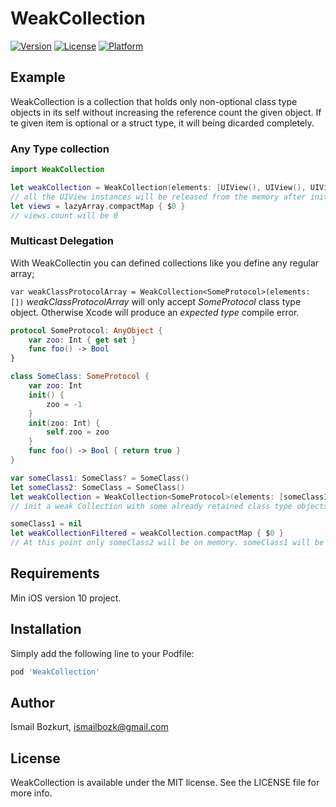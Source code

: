 # WeakCollection

[![Version](https://img.shields.io/cocoapods/v/WeakCollection.svg?style=flat)](https://cocoapods.org/pods/WeakCollection)
[![License](https://img.shields.io/cocoapods/l/WeakCollection.svg?style=flat)](https://cocoapods.org/pods/WeakCollection)
[![Platform](https://img.shields.io/cocoapods/p/WeakCollection.svg?style=flat)](https://cocoapods.org/pods/WeakCollection)

## Example

WeakCollection is a collection that holds only non-optional class type objects in its self without increasing the reference count the given object. If te given item is optional or a struct type, it will being dicarded completely.  
### Any Type collection

```swift
import WeakCollection

let weakCollection = WeakCollection(elements: [UIView(), UIView(), UIView()])
// all the UIView instances will be released from the memory after initializing the weakCollection.
let views = lazyArray.compactMap { $0 }
// views.count will be 0
```


### Multicast  Delegation 

With WeakCollectin you can defined collections like you define any regular array;

`var weakClassProtocolArray = WeakCollection<SomeProtocol>(elements: [])`
_weakClassProtocolArray_ will only accept  _SomeProtocol_ class type object. Otherwise Xcode will produce an _expected type_ compile error.


```swift
protocol SomeProtocol: AnyObject {
    var zoo: Int { get set }
    func foo() -> Bool
}

class SomeClass: SomeProtocol {
    var zoo: Int
    init() {
        zoo = -1
    }
    init(zoo: Int) {
        self.zoo = zoo
    }
    func foo() -> Bool { return true }
}

var someClass1: SomeClass? = SomeClass()
let someClass2: SomeClass = SomeClass()
let weakCollection = WeakCollection<SomeProtocol>(elements: [someClass1!, someClass2])
// init a weak Collection with some already retained class type objects. 

someClass1 = nil
let weakCollectionFiltered = weakCollection.compactMap { $0 }
// At this point only someClass2 will be on memory. someClass1 will be already deleted. 

```

## Requirements

Min iOS version 10 project.

## Installation

Simply add the following line to your Podfile:

```ruby
pod 'WeakCollection'
```

## Author

Ismail Bozkurt, ismailbozk@gmail.com

## License

WeakCollection is available under the MIT license. See the LICENSE file for more info.
